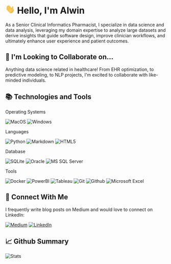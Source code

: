 # <img src="wave.gif" width="30px"> Hello, I'm Alwin 

As a Senior Clinical Informatics Pharmacist, I specialize in data science and data analysis, leveraging my domain expertise to analyze large datasets and derive insights that guide software design, improve clinician workflows, and ultimately enhance user experience and patient outcomes.

## 🤝 I'm Looking to Collaborate on...

Anything data science related in healthcare! From EHR optimization, to predictive modeling, to NLP projects, I'm excited to collaborate with like-minded individuals.

## 📚 Technologies and Tools

Operating Systems  

![MacOS](https://img.shields.io/badge/mac%20os-000000?style=for-the-badge&logo=apple&logoColor=white)
![Windows](https://img.shields.io/badge/Windows-0078D6?style=for-the-badge&logo=windows&logoColor=white)

Languages

![Python](https://img.shields.io/badge/python-3670A0?style=for-the-badge&logo=python&logoColor=ffdd54)
![Markdown](https://img.shields.io/badge/markdown-%23000000.svg?style=for-the-badge&logo=markdown&logoColor=white)
![HTML5](https://img.shields.io/badge/html5-%23E34F26.svg?style=for-the-badge&logo=html5&logoColor=white)

Database

![SQLite](https://img.shields.io/badge/SQLite-07405E?style=for-the-badge&logo=sqlite&logoColor=white)
![Oracle](https://img.shields.io/badge/Oracle-F80000?style=for-the-badge&logo=oracle&logoColor=black)
![MS SQL Server](https://img.shields.io/badge/Microsoft%20SQL%20Server-CC2927?style=for-the-badge&logo=microsoft%20sql%20server&logoColor=white)

Tools

![Docker](https://img.shields.io/badge/docker-%230db7ed.svg?style=for-the-badge&logo=docker&logoColor=white)
![PowerBI](https://img.shields.io/badge/power_bi-F2C811?style=for-the-badge&logo=powerbi&logoColor=black)
![Tableau](https://img.shields.io/badge/Tableau-E97627?style=for-the-badge&logo=Tableau&logoColor=white)
![Git](https://img.shields.io/badge/GIT-E44C30?style=for-the-badge&logo=git&logoColor=white)
![Github](https://img.shields.io/badge/GitHub-100000?style=for-the-badge&logo=github&logoColor=white)
![Microsoft Excel](https://img.shields.io/badge/Microsoft_Excel-217346?style=for-the-badge&logo=microsoft-excel&logoColor=white)


## 📩 Connect With Me 

I frequently write blog posts on Medium and would love to connect on LinkedIn:

[![Medium](https://img.shields.io/badge/Medium-12100E?style=for-the-badge&logo=medium&logoColor=white)](https://medium.com/@alwinraju)
[![LinkedIn](https://img.shields.io/badge/LinkedIn-0077B5?style=for-the-badge&logo=linkedin&logoColor=white)](https://www.linkedin.com/in/alwinraju/)

## 📈 Github Summary
![Stats](http://github-profile-summary-cards.vercel.app/api/cards/stats?username=alwinraju&theme=dark)

